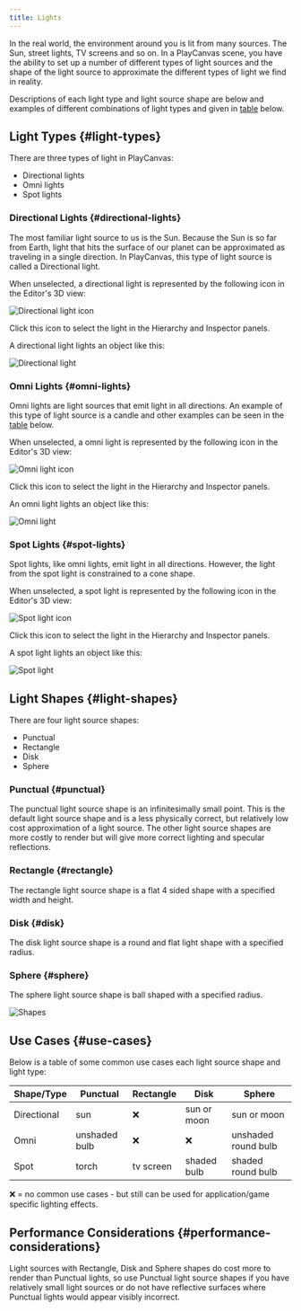 ```yaml
---
title: Lights
---
```


In the real world, the environment around you is lit from many sources. The Sun, street lights, TV screens and so on. In a PlayCanvas scene, you have the ability to set up a number of different types of light sources and the shape of the light source to approximate the different types of light we find in reality.

Descriptions of each light type and light source shape are below and examples of different combinations of light types and given in [table](#use-cases) below.

## Light Types {#light-types}

There are three types of light in PlayCanvas:

* Directional lights
* Omni lights
* Spot lights

### Directional Lights {#directional-lights}

The most familiar light source to us is the Sun. Because the Sun is so far from Earth, light that hits the surface of our planet can be approximated as traveling in a single direction. In PlayCanvas, this type of light source is called a Directional light.

When unselected, a directional light is represented by the following icon in the Editor's 3D view:

![Directional light icon](/img/user-manual/graphics/lighting/lights/directional_icon.jpg)

Click this icon to select the light in the Hierarchy and Inspector panels.

A directional light lights an object like this:

![Directional light](/img/user-manual/graphics/lighting/lights/directional.jpg)

### Omni Lights {#omni-lights}

Omni lights are light sources that emit light in all directions. An example of this type of light source is a candle and other examples can be seen in the [table](#use-cases) below.

When unselected, a omni light is represented by the following icon in the Editor's 3D view:

![Omni light icon](/img/user-manual/graphics/lighting/lights/point_icon.jpg)

Click this icon to select the light in the Hierarchy and Inspector panels.

An omni light lights an object like this:

![Omni light](/img/user-manual/graphics/lighting/lights/point.jpg)

### Spot Lights {#spot-lights}

Spot lights, like omni lights, emit light in all directions. However, the light from the spot light is constrained to a cone shape.

When unselected, a spot light is represented by the following icon in the Editor's 3D view:

![Spot light icon](/img/user-manual/graphics/lighting/lights/spot_icon.jpg)

Click this icon to select the light in the Hierarchy and Inspector panels.

A spot light lights an object like this:

![Spot light](/img/user-manual/graphics/lighting/lights/spot.jpg)

## Light Shapes {#light-shapes}

There are four light source shapes:

* Punctual
* Rectangle
* Disk
* Sphere

### Punctual {#punctual}

The punctual light source shape is an infinitesimally small point. This is the default light source shape and is a less physically correct, but relatively low cost approximation of a light source. The other light source shapes are more costly to render but will give more correct lighting and specular reflections.

### Rectangle {#rectangle}

The rectangle light source shape is a flat 4 sided shape with a specified width and height.

### Disk {#disk}

The disk light source shape is a round and flat light shape with a specified radius.

### Sphere {#sphere}

The sphere light source shape is ball shaped with a specified radius.

![Shapes](/img/user-manual/graphics/lighting/lights/shapes.jpg)

## Use Cases {#use-cases}

Below is a table of some common use cases each light source shape and light type:

| Shape/Type    | Punctual      | Rectangle               | Disk                  | Sphere              |
| ------------- |---------------| ------------------------| ----------------------| --------------------|
| Directional   | sun           | ❌                      | sun or moon           | sun or moon         |
| Omni          | unshaded bulb | ❌                      | ❌                    | unshaded round bulb |
| Spot          | torch         | tv screen               | shaded bulb           | shaded round bulb   |

❌ = no common use cases - but still can be used for application/game specific lighting effects.

## Performance Considerations {#performance-considerations}

Light sources with Rectangle, Disk and Sphere shapes do cost more to render than Punctual lights, so use Punctual light source shapes if you have relatively small light sources or do not have reflective surfaces where Punctual lights would appear visibly incorrect.
